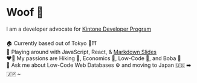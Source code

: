 # Woof 🐶

I am a developer advocate for [Kintone Developer Program](https://developer.kintone.io/hc/en-us)

🏠 Currently based out of Tokyo 🗼⛩️  
🌱 Playing around with JavaScript, React, & [Markdown Slides](https://github.com/slidevjs/slidev)  
❤️‍🔥 My passions are Hiking 🥾, Economics 💱, Low-Code 🤖, and Boba 🧋    
💬 Ask me about Low-Code Web Databases ⚙️ and moving to Japan 🇺🇸 ➡️ 🇯🇵 ~    
